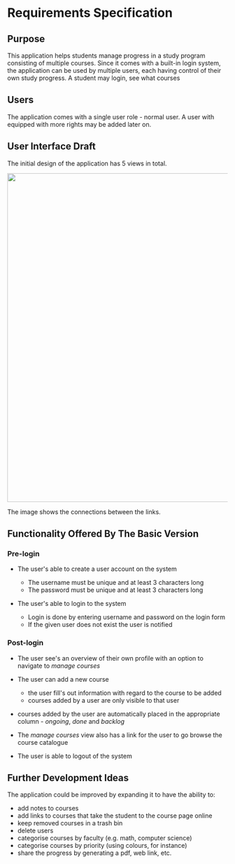 # Requirements Specification

## Purpose

This application helps students manage progress in a study program consisting of multiple courses. Since it comes with a built-in login system, the application can be used by multiple users, each having control of their own study progress.
A student may login, see what courses

## Users

The application comes with a single user role - normal user. A user with equipped with more rights may be added later on.

## User Interface Draft

The initial design of the application has 5 views in total.

<img src="https://raw.githubusercontent.com/nurou/ot-harjoitustyo/master/studyTracker/documentaatio/studytracker-uidraft.png" width="750">

The image shows the connections between the links.

## Functionality Offered By The Basic Version

### Pre-login

- The user's able to create a user account on the system

  - The username must be unique and at least 3 characters long
  - The password must be unique and at least 3 characters long

- The user's able to login to the system
  - Login is done by entering username and password on the login form
  - If the given user does not exist the user is notified

### Post-login

- The user see's an overview of their own profile with an option to navigate to _manage courses_

- The user can add a new course

  - the user fill's out information with regard to the course to be added
  - courses added by a user are only visible to that user

- courses added by the user are automatically placed in the appropriate column - _ongoing_, _done_ and _backlog_

- The _manage courses_ view also has a link for the user to go browse the course catalogue

- The user is able to logout of the system

## Further Development Ideas

The application could be improved by expanding it to have the ability to:

- add notes to courses
- add links to courses that take the student to the course page online
- keep removed courses in a trash bin
- delete users
- categorise courses by faculty (e.g. math, computer science)
- categorise courses by priority (using colours, for instance)
- share the progress by generating a pdf, web link, etc.
